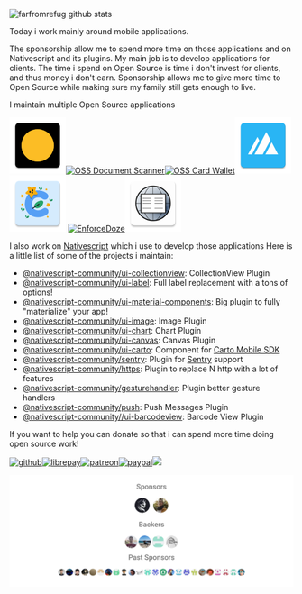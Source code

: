 ![farfromrefug github stats](https://github-readme-stats-git-master-airopis-projects.vercel.app/api?username=farfromrefug&count_private=true&show_icons=true&locale=en&role=OWNER,ORGANIZATION_MEMBER)

Today i work mainly around mobile applications.

The sponsorship allow me to spend more time on those applications and on Nativescript and its plugins. My main job is to develop applications for clients. The time i spend on Open Source is time i don't invest for clients, and thus money i don't earn. Sponsorship allows me to give more time to Open Source while making sure my family still gets enough to live.

I maintain multiple Open Source applications

[<img src="https://github.com/Akylas/oss-weather/raw/master/App_Resources/Android/src/main/res/mipmap-xxxhdpi/ic_launcher.png" alt="OSS Weather" height="100">](https://github.com/Akylas/oss-weather)[<img src="https://github.com/Akylas/com.akylas.documentscanner/raw/master/App_Resources/documentscanner/Android/src/main/res/mipmap-xxxhdpi/ic_launcher.png" alt="OSS Document Scanner" height="100">](https://github.com/Akylas/com.akylas.documentscanner)[<img src="https://github.com/Akylas/com.akylas.documentscanner/raw/master/App_Resources/cardwallet/Android/src/main/res/mipmap-xxxhdpi/ic_launcher.webp" alt="OSS Card Wallet" height="100">](https://github.com/Akylas/com.akylas.documentscanner)[<img src="https://github.com/Akylas/alpimaps/raw/master/App_Resources/Android/src/main/res/mipmap-xxxhdpi/ic_launcher.png" alt="Alpi Maps" height="100">](https://github.com/Akylas/alpimaps)[<img src="https://github.com/Akylas/conty/raw/main/App_Resources/Android/src/main/res/mipmap-xxxhdpi/ic_launcher.webp" alt="Conty" height="100">](https://github.com/Akylas/conty)
[<img src="https://github.com/farfromrefug/EnforceDoze/raw/master/fastlane/metadata/android/en-US/images/icon.png" alt="EnforceDoze" height="100">](https://github.com/farfromrefug/EnforceDoze)[<img src="https://github.com/farfromrefug/OSS-Dict/raw/master/fastlane/metadata/android/en-US/images/icon.png" alt="OSS-Dict" height="100">](https://github.com/farfromrefug/OSS-Dict)

I also work on [Nativescript](https://www.nativescript.org/) which i use to develop those applications
Here is a little list of some of the projects i maintain:

* [@nativescript-community/ui-collectionview](https://github.com/nativescript-community/ui-collectionview): CollectionView Plugin
* [@nativescript-community/ui-label](https://github.com/nativescript-community/ui-label): Full label replacement with a tons of options!
* [@nativescript-community/ui-material-components](https://github.com/nativescript-community/ui-material-components): Big plugin to fully "materialize" your app!
* [@nativescript-community/ui-image](https://github.com/nativescript-community/ui-image): Image Plugin 
* [@nativescript-community/ui-chart](hhttps://github.com/nativescript-community/ui-chart): Chart Plugin
* [@nativescript-community/ui-canvas](https://github.com/nativescript-community/ui-canvas): Canvas Plugin
* [@nativescript-community/ui-carto](https://github.com/nativescript-community/ui-carto): Component for [Carto Mobile SDK](https://github.com/CartoDB/mobile-sdk)
* [@nativescript-community/sentry](https://github.com/nativescript-community/sentry): Plugin for [Sentry](https://github.com/getsentry/sentry) support
* [@nativescript-community/https](https://github.com/nativescript-community/https): Plugin to replace N http with a lot of features
* [@nativescript-community/gesturehandler](https://github.com/nativescript-community/gesturehandler): Plugin better gesture handlers
* [@nativescript-community/push](https://github.com/nativescript-community/push): Push Messages Plugin
* [@nativescript-community//ui-barcodeview](https://github.com/nativescript-community/ui-barcodeview): Barcode View Plugin


If you want to help you can donate so that i can spend more time doing open source work!

 [<img src="https://external-content.duckduckgo.com/iu/?u=https%3A%2F%2Ftse4.explicit.bing.net%2Fth%3Fid%3DOIP.hIGMGIFrost-G-FNL2kXiQHaHa%26pid%3DApi&f=1&ipt=07208f7d6e9be40d3033950f3cd9c0c579545845a2a4160242cbd610d9b86777&ipo=images" alt="github" height="60">](https://github.com/farfromrefug)[<img src="https://github.githubassets.com/assets/liberapay-48108ded7267.svg" alt="librepay" height="60">](https://liberapay.com/farfromrefuge)[<img src="https://github.githubassets.com/assets/patreon-96b15b9db4b9.svg" alt="patreon" height="60">](https://patreon.com/farfromrefuge)[<img src="https://external-content.duckduckgo.com/iu/?u=https%3A%2F%2Ftse1.mm.bing.net%2Fth%3Fid%3DOIP.80mAm58z9yS44YaSHUdESQHaHa%26pid%3DApi&f=1&ipt=9c326c9d9740e9f56c2ce4db24bc58792e253301263d64729e62dfb640c014f3&ipo=images" alt="paypal" height="60">](http://paypal.me/farfromfefug)<a href="https://www.buymeacoffee.com/farfromrefug"><img src="https://img.buymeacoffee.com/button-api/?text=Buy me a beer&emoji=🍺&slug=farfromrefug&button_colour=FFDD00&font_colour=000000&font_family=Comic&outline_colour=000000&coffee_colour=ffffff" /></a>


 <img src="https://raw.githubusercontent.com/farfromrefug/sponsorkit/main/sponsors.svg"/>

